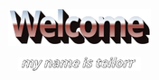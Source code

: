 <div align="center">
  <img src="https://github.com/teilorr/teilorr/blob/main/images/welcome.png?raw=true" style="max-width: 50%;" height=65 alt="Welcome to my Github Profile"/> 

  <br />
  <br />
  
  <img height="25" alt="My name is teilorr." src="https://github.com/teilorr/teilorr/blob/main/images/whoami.png?raw=true" />
  
  <br />
  <br />
</div>
